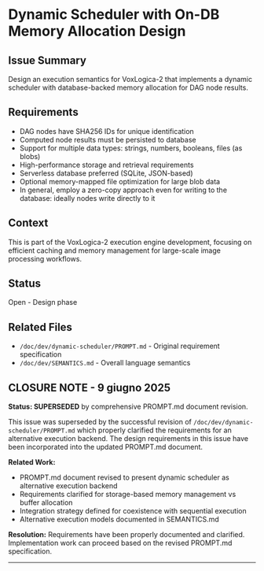 # Dynamic Scheduler with On-DB Memory Allocation Design

## Issue Summary
Design an execution semantics for VoxLogica-2 that implements a dynamic scheduler with database-backed memory allocation for DAG node results.

## Requirements
- DAG nodes have SHA256 IDs for unique identification
- Computed node results must be persisted to database
- Support for multiple data types: strings, numbers, booleans, files (as blobs)
- High-performance storage and retrieval requirements
- Serverless database preferred (SQLite, JSON-based)
- Optional memory-mapped file optimization for large blob data
- In general, employ a zero-copy approach even for writing to the database: ideally nodes write directly to it

## Context
This is part of the VoxLogica-2 execution engine development, focusing on efficient caching and memory management for large-scale image processing workflows.

## Status
Open - Design phase

## Related Files
- `/doc/dev/dynamic-scheduler/PROMPT.md` - Original requirement specification
- `/doc/dev/SEMANTICS.md` - Overall language semantics

## CLOSURE NOTE - 9 giugno 2025

**Status: SUPERSEDED** by comprehensive PROMPT.md document revision.

This issue was superseded by the successful revision of `/doc/dev/dynamic-scheduler/PROMPT.md` which properly clarified the requirements for an alternative execution backend. The design requirements in this issue have been incorporated into the updated PROMPT.md document.

**Related Work:**
- PROMPT.md document revised to present dynamic scheduler as alternative execution backend
- Requirements clarified for storage-based memory management vs buffer allocation
- Integration strategy defined for coexistence with sequential execution
- Alternative execution models documented in SEMANTICS.md

**Resolution:** Requirements have been properly documented and clarified. Implementation work can proceed based on the revised PROMPT.md specification.

---
